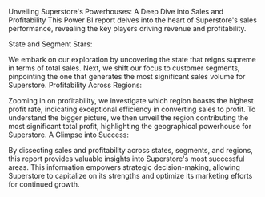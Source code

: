 Unveiling Superstore's Powerhouses: A Deep Dive into Sales and Profitability
This Power BI report delves into the heart of Superstore's sales performance, revealing the key players driving revenue and profitability.

State and Segment Stars:

We embark on our exploration by uncovering the state that reigns supreme in terms of total sales.
Next, we shift our focus to customer segments, pinpointing the one that generates the most significant sales volume for Superstore.
Profitability Across Regions:

Zooming in on profitability, we investigate which region boasts the highest profit rate, indicating exceptional efficiency in converting sales to profit.
To understand the bigger picture, we then unveil the region contributing the most significant total profit, highlighting the geographical powerhouse for Superstore.
A Glimpse into Success:

By dissecting sales and profitability across states, segments, and regions, this report provides valuable insights into Superstore's most successful areas. This information empowers strategic decision-making, allowing Superstore to capitalize on its strengths and optimize its marketing efforts for continued growth.